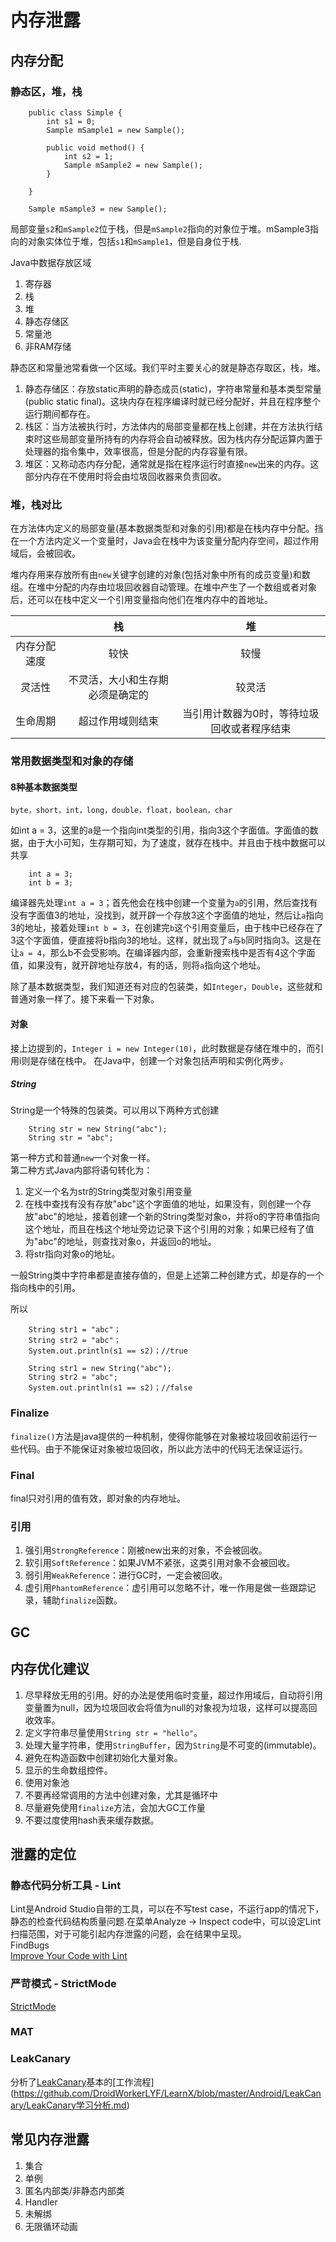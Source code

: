 # 内存泄露
## 内存分配
### 静态区，堆，栈
```
	public class Simple {
		int s1 = 0;
		Sample mSample1 = new Sample();
		
		public void method() {
			int s2 = 1;
			Sample mSample2 = new Sample();
		}
		
	}
	
	Sample mSample3 = new Sample();
```

局部变量`s2`和`mSample2`位于栈，但是`mSample2`指向的对象位于堆。mSample3指向的对象实体位于堆，包括`s1`和`mSample1`，但是自身位于栈.

Java中数据存放区域  

1. 寄存器
2. 栈
3. 堆
4. 静态存储区
5. 常量池
6. 非RAM存储

静态区和常量池常看做一个区域。我们平时主要关心的就是静态存取区，栈，堆。

1. 静态存储区：存放static声明的静态成员(static)，字符串常量和基本类型常量(public static final)。这块内存在程序编译时就已经分配好，并且在程序整个运行期间都存在。
2. 栈区：当方法被执行时，方法体内的局部变量都在栈上创建，并在方法执行结束时这些局部变量所持有的内存将会自动被释放。因为栈内存分配运算内置于处理器的指令集中，效率很高，但是分配的内存容量有限。
3. 堆区：又称动态内存分配，通常就是指在程序运行时直接`new`出来的内存。这部分内存在不使用时将会由垃圾回收器来负责回收。

### 堆，栈对比
在方法体内定义的局部变量(基本数据类型和对象的引用)都是在栈内存中分配。挡在一个方法内定义一个变量时，Java会在栈中为该变量分配内存空间，超过作用域后，会被回收。

堆内存用来存放所有由`new`关键字创建的对象(包括对象中所有的成员变量)和数组。在堆中分配的内存由垃圾回收器自动管理。在堆中产生了一个数组或者对象后，还可以在栈中定义一个引用变量指向他们在堆内存中的首地址。

|     | 栈 | 堆 |
|:--: |:--:| :--:|
| 内存分配速度 | 较快 | 较慢 |
| 灵活性      | 不灵活，大小和生存期必须是确定的 | 较灵活 |
| 生命周期    | 超过作用域则结束 | 当引用计数器为0时，等待垃圾回收或者程序结束 |

### 常用数据类型和对象的存储
#### 8种基本数据类型
`byte，short，int，long，double，float，boolean，char`

如int a = 3，这里的a是一个指向int类型的引用，指向3这个字面值。字面值的数据，由于大小可知，生存期可知，为了速度，就存在栈中。并且由于栈中数据可以共享
```
 	int a = 3;
 	int b = 3;
```

编译器先处理`int a = 3`；首先他会在栈中创建一个变量为`a`的引用，然后查找有没有字面值3的地址，没找到，就开辟一个存放3这个字面值的地址，然后让`a`指向3的地址，接着处理`int b = 3`，在创建完`b`这个引用变量后，由于栈中已经存在了3这个字面值，便直接将b指向3的地址。这样，就出现了`a`与`b`同时指向3。这是在让`a = 4`，那么b不会受影响。在编译器内部，会重新搜索栈中是否有4这个字面值，如果没有，就开辟地址存放4，有的话，则将`a`指向这个地址。

除了基本数据类型，我们知道还有对应的包装类，如`Integer`，`Double`，这些就和普通对象一样了。接下来看一下对象。

#### 对象
接上边提到的，`Integer i = new Integer(10)`，此时数据是存储在堆中的，而引用i则是存储在栈中。
在Java中，创建一个对象包括声明和实例化两步。

##### String
String是一个特殊的包装类。可以用以下两种方式创建
```
	String str = new String("abc");
	String str = "abc";
```

第一种方式和普通`new`一个对象一样。  
第二种方式Java内部将语句转化为：
1. 定义一个名为str的String类型对象引用变量
2. 在栈中查找有没有存放"abc"这个字面值的地址，如果没有，则创建一个存放"abc"的地址，接着创建一个新的String类型对象o，并将o的字符串值指向这个地址，而且在栈这个地址旁边记录下这个引用的对象；如果已经有了值为"abc"的地址，则查找对象o，并返回o的地址。
3. 将str指向对象o的地址。

一般String类中字符串都是直接存值的，但是上述第二种创建方式，却是存的一个指向栈中的引用。  

所以

```
	String str1 = "abc"；
	String str2 = "abc"；
	System.out.println(s1 == s2)；//true
	
	String str1 = new String("abc");
	String str2 = "abc";
	System.out.println(s1 == s2)；//false
```

### Finalize
`finalize()`方法是java提供的一种机制，使得你能够在对象被垃圾回收前运行一些代码。由于不能保证对象被垃圾回收，所以此方法中的代码无法保证运行。

### Final
final只对引用的值有效，即对象的内存地址。

### 引用
1. 强引用`StrongReference`：刚被new出来的对象，不会被回收。
2. 软引用`SoftReference`：如果JVM不紧张，这类引用对象不会被回收。
3. 弱引用`WeakReference`：进行GC时，一定会被回收。
4. 虚引用`PhantomReference`：虚引用可以忽略不计，唯一作用是做一些跟踪记录，辅助`finalize`函数。

## GC

## 内存优化建议
1. 尽早释放无用的引用。好的办法是使用临时变量，超过作用域后，自动将引用变量置为null，因为垃圾回收会将值为null的对象视为垃圾，这样可以提高回收效率。
2. 定义字符串尽量使用`String str = "hello"`。
3. 处理大量字符串，使用`StringBuffer`，因为`String`是不可变的(immutable)。
4. 避免在构造函数中创建初始化大量对象。
5. 显示的生命数组控件。
6. 使用对象池
7. 不要再经常调用的方法中创建对象，尤其是循环中
8. 尽量避免使用`finalize`方法，会加大GC工作量
9. 不要过度使用hash表来缓存数据。


## 泄露的定位
### 静态代码分析工具 - Lint
Lint是Android Studio自带的工具，可以在不写test case，不运行app的情况下，静态的检查代码结构质量问题.在菜单Analyze -> Inspect code中，可以设定Lint扫描范围，对于可能引起内存泄露的问题，会在结果中呈现。  
FindBugs  
[Improve Your Code with Lint](https://developer.android.com/studio/write/lint.html#overview)

### 严苛模式 - StrictMode
[StrictMode](https://developer.android.com/reference/android/os/StrictMode.html)

### MAT

### LeakCanary
分析了[LeakCanary](https://github.com/square/leakcanary)基本的[工作流程]
(https://github.com/DroidWorkerLYF/LearnX/blob/master/Android/LeakCanary/LeakCanary学习分析.md)

## 常见内存泄露
1. 集合
2. 单例
3. 匿名内部类/非静态内部类
4. Handler
5. 未解绑
6. 无限循环动画